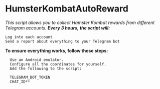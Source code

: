 # HumsterKombatAutoReward
*This script allows you to collect Hamster Kombat rewards from different Telegram accounts.*
***Every 3 hours, the script will:***
```
Log into each account
Send a report about everything to your Telegram bot
```
**To ensure everything works, follow these steps:**
```
  Use an Android emulator.
  Configure all the coordinates for yourself.
  Add the following to the script:
```
      TELEGRAM_BOT_TOKEN
      CHAT_ID**
```
